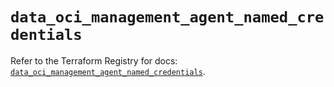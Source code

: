 # `data_oci_management_agent_named_credentials`

Refer to the Terraform Registry for docs: [`data_oci_management_agent_named_credentials`](https://registry.terraform.io/providers/hashicorp/oci/7.19.0/docs/data-sources/management_agent_named_credentials).
